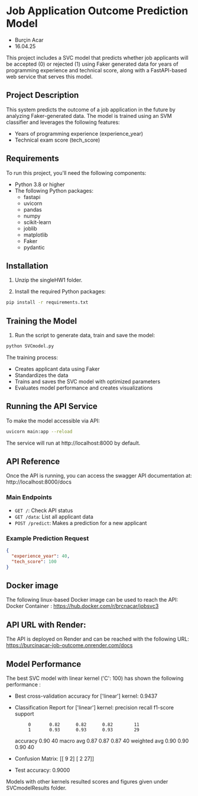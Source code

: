 # Job Application Outcome Prediction Model
- Burçin Acar
- 16.04.25

This project includes a SVC model that predicts whether job applicants will be accepted (0) or rejected (1) using Faker generated data for years of programming experience and technical score, along with a FastAPI-based web service that serves this model. 

## Project Description

This system predicts the outcome of a job application in the future by analyzing Faker-generated data. The model is trained using an SVM classifier and leverages the following features:

- Years of programming experience (experience_year)
- Technical exam score (tech_score)

## Requirements

To run this project, you'll need the following components:

- Python 3.8 or higher
- The following Python packages:
  - fastapi
  - uvicorn
  - pandas
  - numpy
  - scikit-learn
  - joblib
  - matplotlib
  - Faker 
  - pydantic

## Installation

1. Unzip the singleHW1 folder.

2. Install the required Python packages:

```bash
pip install -r requirements.txt
```

## Training the Model

1. Run the script to generate data, train and save the model:

```bash
python SVCmodel.py
```

The training process:
- Creates applicant data using Faker
- Standardizes the data
- Trains and saves the SVC model with optimized parameters
- Evaluates model performance and creates visualizations

## Running the API Service

To make the model accessible via API:

```bash
uvicorn main:app --reload
```
The service will run at http://localhost:8000 by default.

## API Reference

Once the API is running, you can access the swagger API documentation at: http://localhost:8000/docs

### Main Endpoints

- `GET /`: Check API status
- `GET /data`: List all applicant data
- `POST /predict`: Makes a prediction for a new applicant

### Example Prediction Request

```json
{
  "experience_year": 40,
  "tech_score": 100
}
```
## Docker image
The following linux-based Docker image can be used to reach the API:
  Docker Container : https://hub.docker.com/r/brcnacar/jobsvc3 

## API URL with Render:
The API is deployed on Render and can be reached with the following URL:
  https://burcinacar-job-outcome.onrender.com/docs 

## Model Performance

The best SVC model with linear kernel ('C': 100) has shown the following performance :

- Best cross-validation accuracy for ['linear'] kernel: 0.9437
- Classification Report for ['linear'] kernel:
              precision    recall  f1-score   support

           0       0.82      0.82      0.82        11
           1       0.93      0.93      0.93        29

    accuracy                           0.90        40
   macro avg       0.87      0.87      0.87        40
weighted avg       0.90      0.90      0.90        40

- Confusion Matrix:
  [[ 9  2]
  [ 2 27]]
- Test accuracy: 0.9000

Models with other kernels resulted scores and figures given under SVCmodelResults folder.
